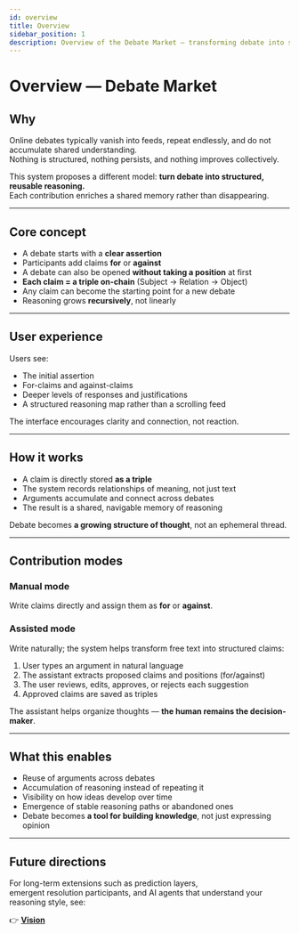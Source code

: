 ```yaml
---
id: overview
title: Overview
sidebar_position: 1
description: Overview of the Debate Market — transforming debate into structured, persistent reasoning.
---
```


# Overview — Debate Market

## Why

Online debates typically vanish into feeds, repeat endlessly, and do not accumulate shared understanding.  
Nothing is structured, nothing persists, and nothing improves collectively.

This system proposes a different model: **turn debate into structured, reusable reasoning.**  
Each contribution enriches a shared memory rather than disappearing.

---

## Core concept

- A debate starts with a **clear assertion**
- Participants add claims **for** or **against**
- A debate can also be opened **without taking a position** at first
- **Each claim = a triple on-chain** (Subject → Relation → Object)
- Any claim can become the starting point for a new debate
- Reasoning grows **recursively**, not linearly

---

## User experience

Users see:

- The initial assertion
- For-claims and against-claims
- Deeper levels of responses and justifications
- A structured reasoning map rather than a scrolling feed

The interface encourages clarity and connection, not reaction.

---

## How it works

- A claim is directly stored **as a triple**
- The system records relationships of meaning, not just text
- Arguments accumulate and connect across debates
- The result is a shared, navigable memory of reasoning

Debate becomes **a growing structure of thought**, not an ephemeral thread.

---

## Contribution modes

### Manual mode
Write claims directly and assign them as **for** or **against**.

### Assisted mode
Write naturally; the system helps transform free text into structured claims:

1. User types an argument in natural language  
2. The assistant extracts proposed claims and positions (for/against)  
3. The user reviews, edits, approves, or rejects each suggestion  
4. Approved claims are saved as triples  

The assistant helps organize thoughts — **the human remains the decision-maker**.

---

## What this enables

- Reuse of arguments across debates
- Accumulation of reasoning instead of repeating it
- Visibility on how ideas develop over time
- Emergence of stable reasoning paths or abandoned ones
- Debate becomes **a tool for building knowledge**, not just expressing opinion

---

## Future directions

For long-term extensions such as prediction layers,  
emergent resolution participants, and AI agents that understand your reasoning style, see:

👉 **[Vision](./vision.md)**
